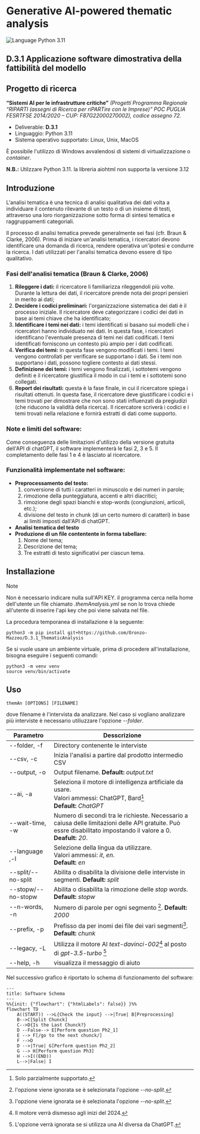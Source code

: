 # Generative AI-powered thematic analysis
![Language Python 3.11](https://img.shields.io/badge/python-3.11-orange?style=plastic&logo=python)

## D.3.1 Applicazione software dimostrativa della fattibilità del modello

## Progetto di ricerca

**“Sistemi AI per le infrastrutture critiche”** *(Progetti Programma Regionale “RIPARTI
(assegni di Ricerca per riPARTire con le Imprese)” POC PUGLIA FESRTFSE 2014/2020 –
CUP: F87G22000270002), codice assegno 72.*


* Deliverable: **D.3.1**
* Linguaggio: Python 3.11
* Sistema operativo supportato: Linux, Unix, MacOS

È possibile l'utilizzo di Windows avvalendosi di sistemi di virtualizzazione o *container*.

**N.B.:** Utilzzare Python 3.11. la libreria aiohtml non supporta la versione 3.12

## Introduzione
L'analisi tematica è una tecnica di analisi qualitativa dei dati volta a individuare il contenuto rilevante di un testo o di un insieme di testi, attraverso una loro riorganizzazione sotto forma di sintesi tematica e raggruppamenti categoriali.

Il processo di analisi tematica prevede generalmente sei fasi (cfr. Braun & Clarke, 2006). Prima di iniziare un'analisi tematica, i ricercatori devono identificare una domanda di 
ricerca, rendere operativa un'ipotesi e condurre la ricerca. I dati utilizzati per l'analisi tematica devono essere di tipo qualitativo.

### Fasi dell'analisi tematica (Braun & Clarke, 2006)

1. **Rileggere i dati:** il ricercatore li familiarizza rileggendoli più volte. Durante la lettura dei dati, il ricercatore prende nota dei propri pensieri in merito ai dati;
2. **Decidere i codici preliminari:** l'organizzazione sistematica dei dati è il processo iniziale. Il ricercatore deve categorizzare i codici dei dati in base ai temi chiave che ha identificato;
3. **Identificare i temi nei dati:** i temi identificati si basano sui modelli che i ricercatori hanno individuato nei dati. In questa fase, i ricercatori identificano l'eventuale presenza di temi nei dati codificati. I temi identificati forniscono un contesto più ampio per i dati codificati.
4. **Verifica dei temi:** in questa fase vengono modificati i temi. I temi vengono controllati per verificare se supportano i dati. Se i temi non supportano i dati, possono togliere contesto ai dati stessi.
5. **Definizione dei temi:** i temi vengono finalizzati, i sottotemi vengono definiti e il ricercatore giustifica il modo in cui i temi e i sottotemi sono collegati.
6. **Report dei risultati:** questa è la fase finale, in cui il ricercatore spiega i risultati ottenuti. In questa fase, il ricercatore deve giustificare i codici e i temi trovati per dimostrare che non sono stati influenzati da pregiudizi (che riducono la validità della ricerca). Il ricercatore scriverà i codici e i temi trovati nella relazione e fornirà estratti di dati come supporto.

### Note e limiti del software:

Come conseguenza delle limitazioni d'utilizzo della versione gratuita dell'API di chatGPT, il software implementerà le fasi 2, 3 e 5. Il completamento delle fasi 1 e 4 è lasciato al ricercatore.

### Funzionalità implementate nel software:
* **Preprocessamento del testo:**
	1. conversione di tutti i caratteri in minuscolo e dei numeri in parole;
	2. rimozione della punteggiatura, accenti e altri diacritici;
	3. rimozione degli spazi bianchi e stop-words (congiunzioni, articoli, etc.);
	4. divisione del testo in chunk (di un certo numero di caratteri) in base ai limiti imposti dall'API di chatGPT.
* **Analisi tematica del testo**
* **Produzione di un file contentente in forma tabellare:**
	1. Nome del tema;
	2. Descrizione del tema;
	3. Tre estratti di testo significativi per ciascun tema.





## Installazione 

> [!NOTE] 
> Non è necessario indicare nulla sull'API KEY. il programma cerca nella home dell'utente un file chiamato *.themAnalysis.yml* se non lo trova chiede all'utente di inserire l'api key che poi viene salvata nel file.

La procedura temporanea di installazione è la seguente:

```console
python3 -m pip install git+https://github.com/Oronzo-Mazzeo/D.3.1_ThematicAnalysis
```

Se si vuole usare un ambiente virtuale, prima di procedere all'installazione, bisogna eseguire i seguenti comandi:

```console
python3 -m venv venv
source venv/bin/activate
```


## Uso
```console
themAn [OPTIONS] [FILENAME] 
```
dove filename è l'intervista da analizzare.
Nel caso si vogliano analizzare più interviste è necessario utiliuzzare l'opzione *--folder*.

|Parametro|Desscrizione|
|---|---|
| --folder, -f| Directory contenente le interviste|
|--csv, -c| Inizia l'analisi a partire dal prodotto intermedio CSV|
| --output, -o | Output filename. **Default:** *output.txt*|
| --ai, -a | Seleziona il motore di intelligenza artificiale da usare.<br/> Valori ammessi: ChatGPT, Bard[^1]<br/> **Default:** *ChatGPT*|
|--wait-time, -w| Numero di secondi tra le richieste. Necessario a caiusa delle limitazioni delle API gratuite. Può essre disabilitato impostando il valore a 0. **Deafult:** *20*.
| --language ,-l | Selezione della lingua da utilizzare. <br/>Valori ammessi: *it*, *en*. <br/>**Default:** *en*|
| --split/--no-split | Abilita o disabilita la divisione delle interviste in segmenti. **Default:** *split*|
| --stopw/--no-stopw  | Abilita o disabilita la rimozione delle *stop words*. **Default:** *stopw*|
| --n-words, -n | Numero di parole per ogni segmento [^2]. **Default:** *2000*|
| --prefix, -p | Prefisso da per inomi dei file dei vari segmenti[^2]. **Default:** *chunk*|
| --legacy, -L | Utilizza il motore AI *text-davinci-002*[^3] al posto di *gpt-3.5-turbo* [^4]|
| --help, -h| visualizza il messaggio di aiuto|

[^1]: Solo parzialmente supportato.
[^2]: l'opzione viene ignorata se è selezionata l'opzione *--no-split*.
[^3]: Il motore verrà dismesso agli inizi del 2024.
[^4]: L'opzione verrà ignorata se si utilizza una AI diversa da ChatGPT.

Nel successivo grafico è riportato lo schema di funzionamento del software:

```mermaid
---
title: Software Schema
---
%%{init: {"flowchart": {"htmlLabels": false}} }%%
flowchart TD
    A((START)) -->L{Check the input} -->|True| B[Preprocessing]
    B-->C[Split Chunck]
    C-->D{Is the Last Chunck?}
    D --False--> E[Perform question Ph2_1]
    E --> F[/go to the next chunck/]
    F -->D
    D -->|True| G[Perform question Ph2_2]
    G --> H[Perform question Ph3]
    H -->I((END))
    L-->|False| I
```